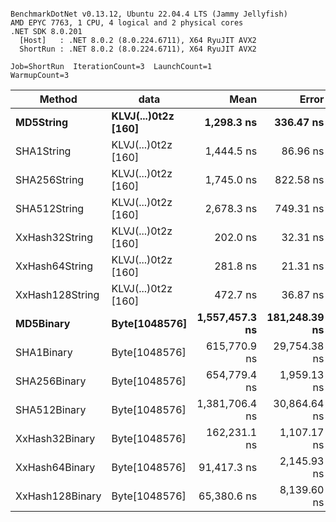 ```

BenchmarkDotNet v0.13.12, Ubuntu 22.04.4 LTS (Jammy Jellyfish)
AMD EPYC 7763, 1 CPU, 4 logical and 2 physical cores
.NET SDK 8.0.201
  [Host]   : .NET 8.0.2 (8.0.224.6711), X64 RyuJIT AVX2
  ShortRun : .NET 8.0.2 (8.0.224.6711), X64 RyuJIT AVX2

Job=ShortRun  IterationCount=3  LaunchCount=1  
WarmupCount=3  

```
| Method          | data                | Mean           | Error         | StdDev      | Min            | Max            | Gen0   | Allocated |
|---------------- |-------------------- |---------------:|--------------:|------------:|---------------:|---------------:|-------:|----------:|
| **MD5String**       | **KLVJ(...)0t2z [160]** |     **1,298.3 ns** |     **336.47 ns** |    **18.44 ns** |     **1,284.2 ns** |     **1,319.2 ns** | **0.0134** |    **1128 B** |
| SHA1String      | KLVJ(...)0t2z [160] |     1,444.5 ns |      86.96 ns |     4.77 ns |     1,441.4 ns |     1,450.0 ns | 0.0153 |    1416 B |
| SHA256String    | KLVJ(...)0t2z [160] |     1,745.0 ns |     822.58 ns |    45.09 ns |     1,708.5 ns |     1,795.4 ns | 0.0210 |    1856 B |
| SHA512String    | KLVJ(...)0t2z [160] |     2,678.3 ns |     749.31 ns |    41.07 ns |     2,646.3 ns |     2,724.6 ns | 0.0381 |    3240 B |
| XxHash32String  | KLVJ(...)0t2z [160] |       202.0 ns |      32.31 ns |     1.77 ns |       200.0 ns |       203.5 ns | 0.0069 |     584 B |
| XxHash64String  | KLVJ(...)0t2z [160] |       281.8 ns |      21.31 ns |     1.17 ns |       280.5 ns |       282.8 ns | 0.0086 |     728 B |
| XxHash128String | KLVJ(...)0t2z [160] |       472.7 ns |      36.87 ns |     2.02 ns |       471.1 ns |       474.9 ns | 0.0134 |    1128 B |
| **MD5Binary**       | **Byte[1048576]**       | **1,557,457.3 ns** | **181,248.39 ns** | **9,934.84 ns** | **1,546,031.6 ns** | **1,564,059.2 ns** |      **-** |      **41 B** |
| SHA1Binary      | Byte[1048576]       |   615,770.9 ns |  29,754.38 ns | 1,630.94 ns |   614,055.9 ns |   617,302.2 ns |      - |      49 B |
| SHA256Binary    | Byte[1048576]       |   654,779.4 ns |   1,959.13 ns |   107.39 ns |   654,662.2 ns |   654,873.1 ns |      - |      57 B |
| SHA512Binary    | Byte[1048576]       | 1,381,706.4 ns |  30,864.64 ns | 1,691.80 ns | 1,380,674.3 ns | 1,383,658.9 ns |      - |      89 B |
| XxHash32Binary  | Byte[1048576]       |   162,231.1 ns |   1,107.17 ns |    60.69 ns |   162,180.7 ns |   162,298.5 ns |      - |      32 B |
| XxHash64Binary  | Byte[1048576]       |    91,417.3 ns |   2,145.93 ns |   117.63 ns |    91,324.3 ns |    91,549.5 ns |      - |      32 B |
| XxHash128Binary | Byte[1048576]       |    65,380.6 ns |   8,139.60 ns |   446.16 ns |    64,867.8 ns |    65,679.5 ns |      - |      40 B |
